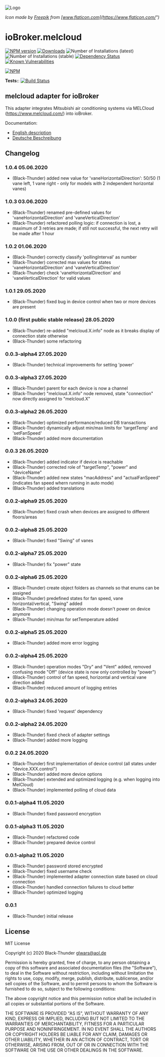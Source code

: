 ![Logo](admin/melcloud.png)

*Icon made by [Freepik](https://www.flaticon.com/authors/freepik) from [www.flaticon.com](https://www.flaticon.com/")*

# ioBroker.melcloud

[![NPM version](http://img.shields.io/npm/v/iobroker.melcloud.svg)](https://www.npmjs.com/package/iobroker.melcloud)
[![Downloads](https://img.shields.io/npm/dm/iobroker.melcloud.svg)](https://www.npmjs.com/package/iobroker.melcloud)
![Number of Installations (latest)](http://iobroker.live/badges/melcloud-installed.svg)
![Number of Installations (stable)](http://iobroker.live/badges/melcloud-stable.svg)
[![Dependency Status](https://img.shields.io/david/Black-Thunder/iobroker.melcloud.svg)](https://david-dm.org/Black-Thunder/iobroker.melcloud)
[![Known Vulnerabilities](https://snyk.io/test/github/Black-Thunder/ioBroker.melcloud/badge.svg)](https://snyk.io/test/github/Black-Thunder/ioBroker.melcloud)

[![NPM](https://nodei.co/npm/iobroker.melcloud.png?downloads=true)](https://nodei.co/npm/iobroker.melcloud/)

**Tests:**: [![Build Status](https://travis-ci.com/Black-Thunder/ioBroker.melcloud.svg?branch=master)](https://travis-ci.com/Black-Thunder/ioBroker.melcloud)

## melcloud adapter for ioBroker

This adapter integrates Mitsubishi air conditioning systems via MELCloud (https://www.melcloud.com/) into ioBroker.

Documentation:

* [English description](https://github.com/Black-Thunder/ioBroker.melcloud/tree/master/docs/en/melcloud.md)
* [Deutsche Beschreibung](https://github.com/Black-Thunder/ioBroker.melcloud/tree/master/docs/de/melcloud.md)

## Changelog

### 1.0.4 05.06.2020
* (Black-Thunder) added new value for 'vaneHorizontalDirection': 50/50 (1 vane left, 1 vane right - only for models with 2 independent horizontal vanes)

### 1.0.3 03.06.2020
* (Black-Thunder) renamed pre-defined values for 'vaneHorizontalDirection' and 'vaneVerticalDirection'
* (Black-Thunder) refactored polling logic: if connection is lost, a maximum of 3 retries are made; if still not successful, the next retry will be made after 1 hour

### 1.0.2 01.06.2020
* (Black-Thunder) correctly classify 'pollingInterval' as number
* (Black-Thunder) corrected max values for states 'vaneHorizontalDirection' and 'vaneVerticalDirection'
* (Black-Thunder) check 'vaneHorizontalDirection' and 'vaneVerticalDirection' for valid values

### 1.0.1 29.05.2020
* (Black-Thunder) fixed bug in device control when two or more devices are present

### 1.0.0 (first public stable release) 28.05.2020
* (Black-Thunder) re-added "melcloud.X.info" node as it breaks display of connection state otherwise
* (Black-Thunder) some refactoring

### 0.0.3-alpha4 27.05.2020
* (Black-Thunder) technical improvements for setting 'power'

### 0.0.3-alpha3 27.05.2020
* (Black-Thunder) parent for each device is now a channel
* (Black-Thunder) "melcloud.X.info" node removed, state "connection" now directly assigned to "melcloud.X"

### 0.0.3-alpha2 26.05.2020
* (Black-Thunder) optimized performance/reduced DB transactions
* (Black-Thunder) dynamically adjust min/max limits for 'targetTemp' and 'setFanSpeed'
* (Black-Thunder) added more documentation

### 0.0.3 26.05.2020
* (Black-Thunder) added indicator if device is reachable
* (Black-Thunder) corrected role of "targetTemp", "power" and "deviceName"
* (Black-Thunder) added new states "macAddress" and "actualFanSpeed" (indicates fan speed whern running in auto mode)
* (Black-Thunder) added translations

### 0.0.2-alpha9 25.05.2020
* (Black-Thunder) fixed crash when devices are assigned to different floors/areas

### 0.0.2-alpha8 25.05.2020
* (Black-Thunder) fixed "Swing" of vanes

### 0.0.2-alpha7 25.05.2020
* (Black-Thunder) fix "power" state

### 0.0.2-alpha6 25.05.2020
* (Black-Thunder) create object folders as channels so that enums can be assigned
* (Black-Thunder) predefined states for fan speed, vane horizontal/vertical, "Swing" added
* (Black-Thunder) changing operation mode doesn't power on device anymore
* (Black-Thunder) min/max for setTemperature added

### 0.0.2-alpha5 25.05.2020
* (Black-Thunder) added more error logging

### 0.0.2-alpha4 25.05.2020
* (Black-Thunder) operation modes "Dry" and "Vent" added, removed confusing mode "Off" (device state is now only controlled by "power")
* (Black-Thunder) control of fan speed, horizontal and vertical vane direction added
* (Black-Thunder) reduced amount of logging entries

### 0.0.2-alpha3 24.05.2020
* (Black-Thunder) fixed 'request' dependency

### 0.0.2-alpha2 24.05.2020
* (Black-Thunder) fixed check of adapter settings
* (Black-Thunder) added more logging

### 0.0.2 24.05.2020
* (Black-Thunder) first implementation of device control (all states under "device.XXX.control")
* (Black-Thunder) added more device options
* (Black-Thunder) extended and optimized logging (e.g. when logging into MelCloud)
* (Black-Thunder) implemented polling of cloud data

### 0.0.1-alpha4 11.05.2020
* (Black-Thunder) fixed password encryption

### 0.0.1-alpha3 11.05.2020
* (Black-Thunder) refactored code
* (Black-Thunder) prepared device control

### 0.0.1-alpha2 11.05.2020
* (Black-Thunder) password stored encrypted
* (Black-Thunder) fixed username check
* (Black-Thunder) implemented adapter connection state based on cloud connection
* (Black-Thunder) handled connection failures to cloud better
* (Black-Thunder) optimized logging

### 0.0.1
* (Black-Thunder) initial release

## License
MIT License

Copyright (c) 2020 Black-Thunder <glwars@aol.de>

Permission is hereby granted, free of charge, to any person obtaining a copy
of this software and associated documentation files (the "Software"), to deal
in the Software without restriction, including without limitation the rights
to use, copy, modify, merge, publish, distribute, sublicense, and/or sell
copies of the Software, and to permit persons to whom the Software is
furnished to do so, subject to the following conditions:

The above copyright notice and this permission notice shall be included in all
copies or substantial portions of the Software.

THE SOFTWARE IS PROVIDED "AS IS", WITHOUT WARRANTY OF ANY KIND, EXPRESS OR
IMPLIED, INCLUDING BUT NOT LIMITED TO THE WARRANTIES OF MERCHANTABILITY,
FITNESS FOR A PARTICULAR PURPOSE AND NONINFRINGEMENT. IN NO EVENT SHALL THE
AUTHORS OR COPYRIGHT HOLDERS BE LIABLE FOR ANY CLAIM, DAMAGES OR OTHER
LIABILITY, WHETHER IN AN ACTION OF CONTRACT, TORT OR OTHERWISE, ARISING FROM,
OUT OF OR IN CONNECTION WITH THE SOFTWARE OR THE USE OR OTHER DEALINGS IN THE
SOFTWARE.
